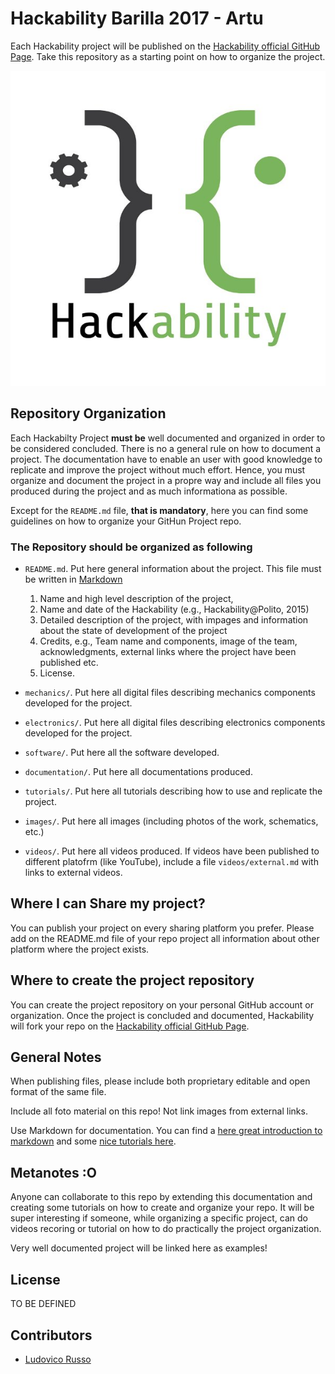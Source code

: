 # Hackability Barilla 2017 - Artu

Each Hackability project will be published on the [Hackability official GitHub Page](https://github.com/HackabilityNPO). Take this repository as a starting point on
how to organize the project.

![Hackability Logo](images/logo.jpg)

## Repository Organization

Each Hackabilty Project **must be** well documented and organized in order to be considered concluded.
There is no a general rule on how to document a project. The documentation have to enable an user with good knowledge 
to replicate and improve the project without much effort. Hence, you must organize and document the 
project in a propre way and include all files you produced during the project and as much informationa as possible.

Except for the `README.md` file, **that is mandatory**, here you can find some guidelines on how to organize 
your GitHun Project repo.

### The Repository should be organized as following

 - `README.md`. Put here general information about the project. This file must be written in [Markdown]()
    1. Name and high level description of the project,
    2. Name and date of the Hackability (e.g., Hackability@Polito, 2015)
    3. Detailed description of the project, with impages and information about the state of development of the project
    4. Credits, e.g., Team name and components, image of the team, acknowledgments, external links where the project have been published etc.
    5. License.

- `mechanics/`. Put here all digital files describing mechanics components developed for the project.
- `electronics/`.  Put here all digital files describing electronics components developed for the project.
- `software/`. Put here all the software developed.
- `documentation/`. Put here all documentations produced. 
- `tutorials/`. Put here all tutorials describing how to use and replicate the project.
- `images/`. Put here all images (including photos of the work, schematics, etc.)
- `videos/`. Put here all videos produced. If videos have been published to different platofrm (like YouTube), include a file `videos/external.md` with links to external videos.

## Where I can Share my project?

You can publish your project on every sharing platform you prefer. Please add on the README.md file of your repo project all information about other platform where the project exists.

## Where to create the project repository

You can create the project repository on your personal GitHub account or organization. Once the project
is concluded and documented, Hackability will fork your repo on the [Hackability official GitHub Page](https://github.com/HackabilityNPO).

## General Notes

When publishing files, please include both proprietary editable and open format of the same file.

Include all foto material on this repo! Not link images from external links. 

Use Markdown for documentation. You can find a [here great introduction to markdown](https://guides.github.com/features/mastering-markdown/) and some [nice tutorials here](https://www.markdowntutorial.com/).

## Metanotes :O

Anyone can collaborate to this repo by extending this documentation and creating some tutorials on how to create and organize your
repo. It will be super interesting if someone, while organizing a specific project, can do videos recoring or tutorial on how to do
practically the project organization.

Very well documented project will be linked here as examples!

## License

TO BE DEFINED

## Contributors
 - [Ludovico Russo](https://github.com/ludusrusso)
